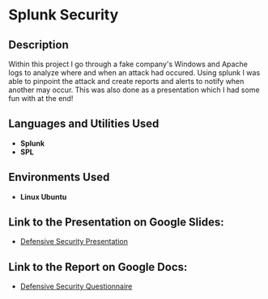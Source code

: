 <h1>Splunk Security</h1>


<h2>Description</h2>
Within this project I go through a fake company's Windows and Apache logs to analyze where and when an attack had occured. Using splunk I was able to pinpoint the attack and create reports and alerts to notify when another may occur. This was also done as a presentation which I had some fun with at the end! 
<br />


<h2>Languages and Utilities Used</h2>

- <b>Splunk</b>
- <b>SPL</b>

<h2>Environments Used </h2>

- <b>Linux Ubuntu</b>
  
<h2>Link to the Presentation on Google Slides:</h2>

- [Defensive Security Presentation](https://docs.google.com/presentation/d/1w9udgD8x53lPiPYU3eYln0ecYLaNpfkI9jx0C9GrytM/edit?usp=sharing)

<h2>Link to the Report on Google Docs:</h2>

- [Defensive Security Questionnaire](https://docs.google.com/document/d/13a1r5x0nHN00KbZ32hHhKRoJMUzqKcR2nf4BlYdKqmY/edit?usp=sharing)

<!--
 ```diff
- text in red
+ text in green
! text in orange
# text in gray
@@ text in purple (and bold)@@
```
--!>
